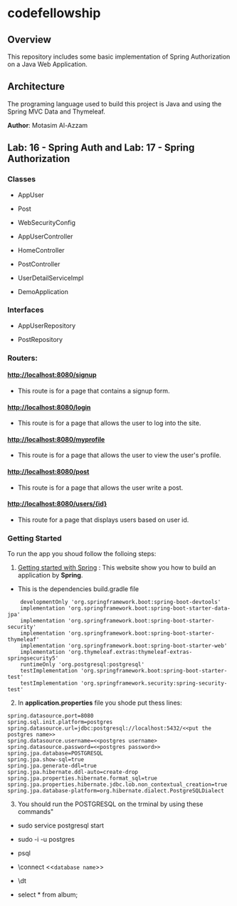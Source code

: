 # codefellowship

## Overview

This repository includes some basic implementation of Spring Authorization on a Java Web Application.

## Architecture

The programing language used to build this project is Java and using the Spring MVC Data and Thymeleaf.

**Author**: Motasim Al-Azzam 

## Lab: 16 - Spring Auth and Lab: 17 - Spring Authorization

### Classes

* AppUser

* Post

* WebSecurityConfig

* AppUserController

* HomeController

* PostController

* UserDetailServiceImpl

* DemoApplication

### Interfaces

* AppUserRepository

* PostRepository

### Routers:

#### [http://localhost:8080/signup](http://localhost:8080/signup)

* This route is for a page that contains a signup form.

#### [http://localhost:8080/login](http://localhost:8080/login)

* This route is for a page that allows the user to log into the site.

#### [http://localhost:8080/myprofile](http://localhost:8080/myprofile)

* This route is for a page that allows the user to view the user's profile.

#### [http://localhost:8080/post](http://localhost:8080/post)

* This route is for a page that allows the user write a post.

#### [http://localhost:8080/users/{id}](http://localhost:8080/users/{id})

* This route for a page that displays users based on user id.

### Getting Started

To run the app you shoud follow the folloing steps:

1. [Getting started with Spring](https://spring.io/guides/gs/serving-web-content/) : This website show you how to build an application by **Spring**.

 * This is the dependencies build.gradle file

```
    developmentOnly 'org.springframework.boot:spring-boot-devtools'
	implementation 'org.springframework.boot:spring-boot-starter-data-jpa'
	implementation 'org.springframework.boot:spring-boot-starter-security'
	implementation 'org.springframework.boot:spring-boot-starter-thymeleaf'
	implementation 'org.springframework.boot:spring-boot-starter-web'
	implementation 'org.thymeleaf.extras:thymeleaf-extras-springsecurity5'
	runtimeOnly 'org.postgresql:postgresql'
	testImplementation 'org.springframework.boot:spring-boot-starter-test'
	testImplementation 'org.springframework.security:spring-security-test'
 ```
2. In **application.properties** file you shode put thess lines:

```
spring.datasource.port=8080
spring.sql.init.platform=postgres
spring.datasource.url=jdbc:postgresql://localhost:5432/<<put the postgres name>>
spring.datasource.username=<<postgres username>
spring.datasource.password=<<postgres password>>
spring.jpa.database=POSTGRESQL
spring.jpa.show-sql=true
spring.jpa.generate-ddl=true
spring.jpa.hibernate.ddl-auto=create-drop
spring.jpa.properties.hibernate.format_sql=true
spring.jpa.properties.hibernate.jdbc.lob.non_contextual_creation=true
spring.jpa.database-platform=org.hibernate.dialect.PostgreSQLDialect
```

3.  You should run the POSTGRESQL on the trminal by using these commands"

   * sudo service postgresql start
   
   * sudo -i -u postgres

   * psql

   * \connect <<`database name`>>

   * \dt 

   * select * from album;
 